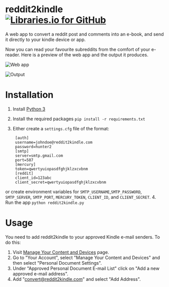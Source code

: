 reddit2kindle [![Libraries.io for GitHub](https://img.shields.io/librariesio/github/JamieMagee/reddit2kindle.svg)](https://libraries.io/github/JamieMagee/reddit2kindle)
=============

A web app to convert a reddit post and comments into an e-book, and send it directly to your kindle device or app.

Now you can read your favourite subreddits from the comfort of your e-reader. Here is a preview of the web app and the output it produces.

![Web app](https://i.imgur.com/NQfG9Nt.png)

![Output](http://i.imgur.com/u5Vpkpq.png)

Installation
============
1. Install [Python 3](https://www.python.org/downloads)
2. Install the required packages `pip install -r requirements.txt`
3. Either create a `settings.cfg` file of the format:

        [auth]
        username=johndoe@reddit2kindle.com
        password=hunter2
        [smtp]
        server=smtp.gmail.com
        port=587
        [mercury]
        token=qwertyuiopasdfghjklzxcvbnm
        [reddit]
        client_id=123abc
        client_secret=qwertyuiopasdfghjklzxcvbnm
or create environment variables for `SMTP_USERNAME`,`SMTP_PASSWORD`, `SMTP_SERVER`, `SMTP_PORT`, `MERCURY_TOKEN`, `CLIENT_ID`, and `CLIENT_SECRET`.
4. Run the app `python reddit2kindle.py`

Usage
=====
You need to add reddit2kindle to your approved Kindle e-mail senders. To do this:

1. Visit [Manage Your Content and Devices](http://www.amazon.co.uk/manageyourkindle) page.
2. Go to "Your Account", select "Manage Your Content and Devices" and then select "Personal Document Settings".
3. Under "Approved Personal Document E-mail List" click on "Add a new approved e-mail address".
4. Add "convert@reddit2kindle.com" and select "Add Address".

